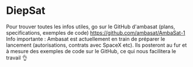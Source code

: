 # DiepSat
Pour trouver toutes les infos utiles, go sur le GitHub d'ambasat (plans, specifications, exemples de code)
https://github.com/ambasat/AmbaSat-1
Info importante : Ambasat est actuellement en train de préparer le lancement (autorisations, contrats avec SpaceX etc).
Ils posteront au fur et à mesure des exemples de code sur le GitHub, ce qui nous facilitera le travail 👌
